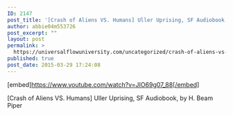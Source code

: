 ```yaml
---
ID: 2147
post_title: '[Crash of Aliens VS. Humans] Uller Uprising, SF Audiobook, by H. Beam Piper'
author: abbie04m553726
post_excerpt: ""
layout: post
permalink: >
  https://universalflowuniversity.com/uncategorized/crash-of-aliens-vs-humans-uller-uprising-sf-audiobook-by-h-beam-piper/
published: true
post_date: 2015-03-29 17:24:08
---
```

[embed]https://www.youtube.com/watch?v=JIO69g07_88[/embed]<br>
<p>[Crash of Aliens VS. Humans] Uller Uprising, SF Audiobook, by H. Beam Piper</p>